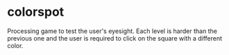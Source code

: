 # colorspot
Processing game to test the user's eyesight. Each level is harder than the previous one and  the user is required to click on the square with a different color.
